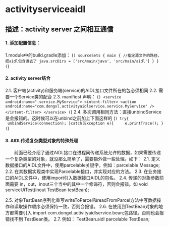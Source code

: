 # activityserviceaidl
## 描述：activity server 之间相互通信
#### 1. 添加配置信息：
1.module中的build.gradle添加：
(```)
sourceSets {
    main {
        //指定源文件的路径，把aidl包含进去了
        java.srcDirs = ['src/main/java', 'src/main/aidl']
    }
}
(```)
#### 2. activity server结合
2.1. 客户端(activity)和服务端(service)的AIDL接口文件所在的包必须相同
2.2. 需要一个Service类的配合
2.3. manifiest 声明：
(```)
<service android:name=".service.MyService">
    <intent-filter>
        <action android:name="com.dongxl.activityaidlservice.service.MyService" />
    </intent-filter>
</service>
(```)
2.4. 多次调用相同方法：直接unbindService是会报错的。这时候可以在unbind之前加上下面这样的
(```)
try{     unbindService(connection); }catch(Exception e){     e.printTrace(); }
(```)
#### 3. AIDL传递复杂类型对象的特殊处理 
　　前面已经介绍了通过AIDL接口在进程间传递系统允许的数据，如果需要传递一个复杂类型的对象，就没那么简单了，需要额外做一些处理。如下：
	2.1.	定义数据接口的AIDL文件中，使用parcelable关键字，例如：parcelable Message;
	2.2.	在其数据实现类中实现Parcelable接口，并实现对应的方法。
	2.3.	在业务接口的AIDL文件中，使用import引入数据接口AIDL的包名。
	2.4. 传递的对象参数前面需要 in，out，inout三个当中的其中一个修饰符，否则会报错。如 void serviceUiTest(inout TestBean testBean);

2.5. 对象TestBean序列化重写writeToParcel和readFromParcel方法中写数据操作和读取操作顺序必须保持一致，否则会报错。
2.6. 在使用到TestBean对象的地方都需要引入 import com.dongxl.activityaidlservice.bean;包路径。否则也会报错找不到 TestBean类。
	2.7.  例如：
	TestBean.aidl
	parcelable TestBean;
	







